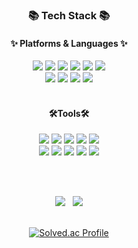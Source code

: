 
<!--
 ### Hi there 👋

**Jieun714/Jieun714** is a ✨ _special_ ✨ repository because its `README.md` (this file) appears on your GitHub profile.

Here are some ideas to get you started:

- 🔭 I’m currently working on ...
- 🌱 I’m currently learning ...
- 👯 I’m looking to collaborate on ...
- 🤔 I’m looking for help with ...
- 💬 Ask me about ...
- 📫 How to reach me: ...
- 😄 Pronouns: ...
- ⚡ Fun fact: ...
-->

<div align=center>
	   <h3>📚 Tech Stack 📚 </h3>
	   <h4> ✨ Platforms & Languages ✨</h4>
</div>
<div align="center">
    <img src="https://img.shields.io/badge/Java-007396?style=flat&logo=Conda-Forge&logoColor=white" />
    <img src="https://img.shields.io/badge/Python-3776AB?style=flat&logo=Python&logoColor=white" />
    <img src="https://img.shields.io/badge/HTML5-E34F26?style=flat&logo=HTML5&logoColor=white" />
    <img src="https://img.shields.io/badge/CSS3-1572B6?style=flat&logo=CSS3&logoColor=white" />
    <img src="https://img.shields.io/badge/javascript-F7DF1E?style=flat&logo=javascript&logoColor=white" />
    <img src="https://img.shields.io/badge/JQuery-0769AD?style=flat&logo=JQuery&logoColor=white" />
</div>

<div align="center">
    <img src="https://img.shields.io/badge/Spring-6DB33F?style=flat&logo=Spring&logoColor=white" />
    <img src="https://img.shields.io/badge/BootStrap-7952B3?style=flat&logo=BootStrap&logoColor=white" />
    <img src="https://img.shields.io/badge/MySQL-4479A1?style=flat&logo=MySQL&logoColor=white" />
    <img src="https://img.shields.io/badge/Oracle-F80000?style=flat&logo=Oracle&logoColor=white" />
</div>
<br>

<h4 align="center">🛠️Tools🛠️</h4>
<div align="center">
    <img src="https://img.shields.io/badge/eclipseide-2C2255?style=flat&logo=eclipse&logoColor=white" />
    <img src="https://img.shields.io/badge/Intellij-000000?style=flat&logo=Intellij&logoColor=white" />
    <img src="https://img.shields.io/badge/Android-3DDC84?style=flat&logo=Android&logoColor=white" />
    <img src="https://img.shields.io/badge/docker-2496ED?style=flat&logo=docker&logoColor=white" />
    <img src="https://img.shields.io/badge/apachetomcat-F8DC75?style=flat&logo=apachetomcat&logoColor=white" />
</div>

<div align="center">
    <img src="https://img.shields.io/badge/firebase-FFCA28?style=flat&logo=firebase&logoColor=white" />
    <img src="https://img.shields.io/badge/amazonaws-232F3E?style=flat&logo=amazonaws&logoColor=white" />
    <img src="https://img.shields.io/badge/ozreport-F97B22?style=flat&logo=ozreport&logoColor=white" />
    <img src="https://img.shields.io/badge/github-181717?style=flat&logo=github&logoColor=white" />
    <img src="https://img.shields.io/badge/notion-000000?style=flat&logo=notion&logoColor=white" />
</div>

<br><br>
<!-- github/boj -->
<div align="center">
    <img src="https://github-readme-stats.vercel.app/api/top-langs/?username=Jieun714&layout=compact"> &nbsp; 
    <img src="https://github-readme-stats.vercel.app/api?username=Jieun714&show_icons=true"><br><br>
    	 
[![Solved.ac Profile](http://mazassumnida.wtf/api/v2/generate_badge?boj=lje71421)](https://solved.ac/lje71421)
</div>
